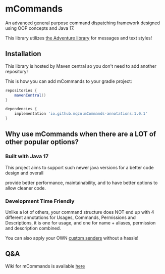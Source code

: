 # mCommands

An advanced general purpose command dispatching framework
designed using OOP concepts and Java 17.

This library utilizes [the Adventure library](https://github.com/KyoriPowered/adventure) for
messages and text styles!

## Installation

This library is hosted by Maven central so you don't need to add another repository!

This is how you can add mCommands to your gradle project:

```gradle 
repositories {
    mavenCentral()
}

dependencies {
    implementation 'io.github.mqzn:mCommands-annotations:1.0.1'
}
```

## Why use mCommands when there are a LOT of other popular options?
### Built with Java 17
This project aims to support such newer java versions for a better code design and overall

provide better performance, maintainability, and to have better options to allow cleaner code.

### Development Time Friendly
Unlike a lot of others, your command structure does NOT end up with 4 different annotations for Usages, Commands, Permissions and Descriptions, it is one for usage, and one for name + aliases, permission and description combined.

You can also apply your OWN [custom senders](https://github.com/Mqzn/mCommands/wiki/Annotated-Commands#custom-command-senders) without a hassle!

## Q&A

Wiki for mCommands is available [here](https://github.com/Mqzn/mCommands/wiki)
